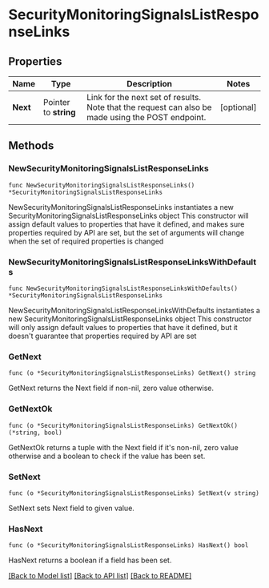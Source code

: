 # SecurityMonitoringSignalsListResponseLinks

## Properties

Name | Type | Description | Notes
------------ | ------------- | ------------- | -------------
**Next** | Pointer to **string** | Link for the next set of results. Note that the request can also be made using the POST endpoint. | [optional] 

## Methods

### NewSecurityMonitoringSignalsListResponseLinks

`func NewSecurityMonitoringSignalsListResponseLinks() *SecurityMonitoringSignalsListResponseLinks`

NewSecurityMonitoringSignalsListResponseLinks instantiates a new SecurityMonitoringSignalsListResponseLinks object
This constructor will assign default values to properties that have it defined,
and makes sure properties required by API are set, but the set of arguments
will change when the set of required properties is changed

### NewSecurityMonitoringSignalsListResponseLinksWithDefaults

`func NewSecurityMonitoringSignalsListResponseLinksWithDefaults() *SecurityMonitoringSignalsListResponseLinks`

NewSecurityMonitoringSignalsListResponseLinksWithDefaults instantiates a new SecurityMonitoringSignalsListResponseLinks object
This constructor will only assign default values to properties that have it defined,
but it doesn't guarantee that properties required by API are set

### GetNext

`func (o *SecurityMonitoringSignalsListResponseLinks) GetNext() string`

GetNext returns the Next field if non-nil, zero value otherwise.

### GetNextOk

`func (o *SecurityMonitoringSignalsListResponseLinks) GetNextOk() (*string, bool)`

GetNextOk returns a tuple with the Next field if it's non-nil, zero value otherwise
and a boolean to check if the value has been set.

### SetNext

`func (o *SecurityMonitoringSignalsListResponseLinks) SetNext(v string)`

SetNext sets Next field to given value.

### HasNext

`func (o *SecurityMonitoringSignalsListResponseLinks) HasNext() bool`

HasNext returns a boolean if a field has been set.


[[Back to Model list]](../README.md#documentation-for-models) [[Back to API list]](../README.md#documentation-for-api-endpoints) [[Back to README]](../README.md)


